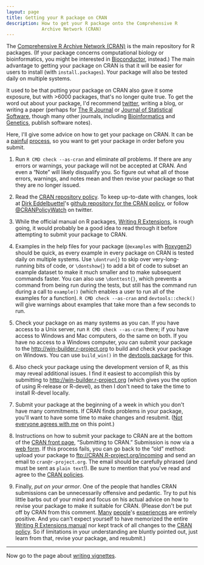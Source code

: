 ```yaml
---
layout: page
title: Getting your R package on CRAN
description: How to get your R package onto the Comprehensive R
             Archive Network (CRAN)
---
```


The
[Comprehensive R Archive Network (CRAN)](http://cran.r-project.org) is
the main repository for R packages. (If your package concerns
computational biology or bioinformatics, you might be interested in
[Bioconductor](http://bioconductor.org), instead.)
The main advantage to getting your
package on CRAN is that it will be easier for users to install (with
`install.packages`). Your package will also be tested daily on
multiple systems.

It used to be that putting your package on CRAN also gave it some
exposure, but with >6000 packages, that's no longer quite true. To get the
word out about your package, I'd recommend
[twitter](http://twitter.com), writing a blog, or writing a paper
(perhaps for [The R Journal](http://journal.r-project.org/) or
[Journal of Statistical Software](http://www.jstatsoft.org/), though
many other journals, including
[Bioinformatics](http://bioinformatics.oxfordjournals.org/) and
[Genetics](http://www.genetics.org), publish software notes).

Here, I'll give some advice on how to get your package on CRAN. It can
be a [painful](https://twitter.com/xieyihui/status/508650816001945600)
[process](https://twitter.com/_inundata/status/504144292634701825), so
you want to get your package in order before you submit.

1. Run `R CMD check --as-cran` and eliminate _all_
problems. If there are any errors or warnings, your package will not
be accepted at CRAN. And even a &ldquo;Note&rdquo; will likely disqualify
you. So figure out what all of those errors, warnings, and notes mean and then
revise your package so that they are no longer issued.

2. Read the
[CRAN repository policy](http://cran.r-project.org/web/packages/policies.html).
To keep up-to-date with changes, look at
[Dirk Eddelbuettel](http://dirk.eddelbuettel.com)'s
[github repository for the CRAN policy](https://github.com/eddelbuettel/crp),
or follow [@CRANPolicyWatch](https://twitter.com/CRANPolicyWatch) on
twitter.

3. While the official manual on R packages,
[Writing R Extensions](http://cran.r-project.org/doc/manuals/r-release/R-exts.html),
is rough going, it would probably be a good idea to read through it
before attempting to submit your package to CRAN.

4. Examples in the help files for your package (`@examples` with
[Roxygen2](https://github.com/klutometis/roxygen)) should be quick, as
every example in every package on CRAN is tested daily on multiple
systems. Use `\dontrun{}` to skip over very-long-running bits of code,
or `\dontshow{}` to add a bit of code to subset an example dataset to
make it much smaller and to make subsequent commands faster. You can
also use `\donttest{}`, which prevents a command from being run during
the tests, but still has the command run during a call to `example()`
(which enables a user to run all of the examples for a function).
`R CMD check --as-cran` and `devtools::check()` will give warnings
about examples that take more than a few seconds to run.

5. Check your package on as many systems as you can. If you have
access to a Unix server, run `R CMD check --as-cran` there; if you
have access to Windows and Mac computers, do the same on both. If you
have no access to a Windows computer, you can submit your package to
the <http://win-builder.r-project.org> to build and check your package
on Windows. You can use `build_win()` in the
[devtools package](https://github.com/hadley/devtools) for this.

6. Also check your package using the development version of R, as this
may reveal additional issues. I find it easiest to accomplish this by
submitting to <http://win-builder.r-project.org> (which gives you the
option of using R-release or R-devel), as then I don't need to
take the time to install R-devel locally.

7. Submit your package at the beginning of a week in which you don't
have many commitments. If CRAN finds problems in your package, you'll
want to have some time to make changes and
resubmit. ([Not everyone agrees with me](https://twitter.com/_inundata/status/509379592830722048)
on this point.)

8. Instructions on how to submit your package to CRAN are at the
bottom of the [CRAN front page](http://cran.r-project.org/),
&ldquo;Submitting to CRAN.&rdquo; Submission is now via a
[web form](http://xmpalantir.wu.ac.at/cransubmit/).  If this process
fails, you can go back to the &ldquo;old&rdquo; method: upload your
package to <ftp://CRAN.R-project.org/incoming> and send an email to `cran@r-project.org`.
The email should be carefully phrased (and must
be sent as `plain text`!). Be sure to mention that you've read and
agree to the
[CRAN policies](http://cran.r-project.org/web/packages/policies.html).

9. Finally, _put on your armor_. One of the people that handles CRAN
submissions can be unnecessarily offensive and pedantic. Try to put
his little barbs out of your mind and focus on his actual advice on
how to revise your package to make it suitable for CRAN.  (Please
don't be put off by CRAN from this
comment. [Many](https://twitter.com/timtriche/status/509144278648381440)
[people](https://twitter.com/KasperDHansen/status/509119291716030464)'s
[experiences](https://twitter.com/ucfagls/status/509045370588889089)
are entirely positive. And you can't expect yourself to have memorized
the entire
[Writing R Extensions manual](http://cran.r-project.org/doc/manuals/r-release/R-exts.html)
nor kept track of all changes to the
[CRAN policy](http://cran.r-project.org/web/packages/policies.html). So
if limitations in your understanding are bluntly pointed out, just
learn from that, revise your package, and resubmit.)

---

Now go to the page about [writing vignettes](vignettes.html).
